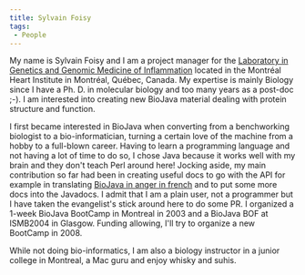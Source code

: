 ```yaml
---
title: Sylvain Foisy
tags:
 - People
---
```


My name is Sylvain Foisy and I am a project manager for the [Laboratory
in Genetics and Genomic Medicine of
Inflammation](http://www.inflammgen.org) located in the Montréal Heart
Institute in Montréal, Québec, Canada. My expertise is mainly Biology
since I have a Ph. D. in molecular biology and too many years as a
post-doc ;-). I am interested into creating new BioJava material dealing
with protein structure and function.

I first became interested in BioJava when converting from a benchworking
biologist to a bio-informatician, turning a certain love of the machine
from a hobby to a full-blown career. Having to learn a programming
language and not having a lot of time to do so, I chose Java because it
works well with my brain and they don't teach Perl around here! Jocking
aside, my main contribution so far had been in creating useful docs to
go with the API for example in translating [BioJava in anger in
french](BioJava:CookbookFrench "wikilink") and to put some more docs
into the Javadocs. I admit that I am a plain user, not a programmer but
I have taken the evangelist's stick around here to do some PR. I
organized a 1-week BioJava BootCamp in Montreal in 2003 and a BioJava
BOF at ISMB2004 in Glasgow. Funding allowing, I'll try to organize a new
BootCamp in 2008.

While not doing bio-informatics, I am also a biology instructor in a
junior college in Montreal, a Mac guru and enjoy whisky and suhis.
